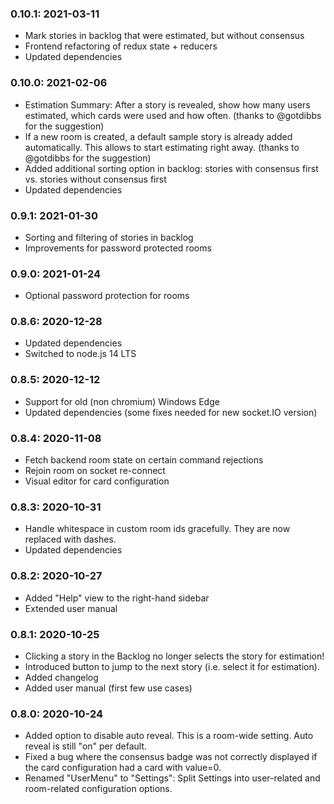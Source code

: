 ### 0.10.1: 2021-03-11

* Mark stories in backlog that were estimated, but without consensus
* Frontend refactoring of redux state + reducers
* Updated dependencies

### 0.10.0: 2021-02-06

* Estimation Summary: After a story is revealed, show how many users estimated, which cards were used and how often. (thanks to @gotdibbs for the suggestion)
* If a new room is created, a default sample story is already added automatically. This allows to start estimating right away. (thanks to @gotdibbs for the suggestion)
* Added additional sorting option in backlog:  stories with consensus first vs. stories without consensus first
* Updated dependencies

### 0.9.1: 2021-01-30

* Sorting and filtering of stories in backlog
* Improvements for password protected rooms

### 0.9.0: 2021-01-24

* Optional password protection for rooms

### 0.8.6: 2020-12-28

* Updated dependencies
* Switched to node.js 14 LTS

### 0.8.5: 2020-12-12

* Support for old (non chromium) Windows Edge
* Updated dependencies (some fixes needed for new socket.IO version)

### 0.8.4: 2020-11-08

* Fetch backend room state on certain command rejections
* Rejoin room on socket re-connect
* Visual editor for card configuration

### 0.8.3: 2020-10-31

* Handle whitespace in custom room ids gracefully. They are now replaced with dashes.
* Updated dependencies

### 0.8.2: 2020-10-27

* Added "Help" view to the right-hand sidebar
* Extended user manual

### 0.8.1: 2020-10-25

* Clicking a story in the Backlog no longer selects the story for estimation! 
* Introduced button to jump to the next story (i.e. select it for estimation).
* Added changelog
* Added user manual (first few use cases)

### 0.8.0: 2020-10-24

* Added option to disable auto reveal. This is a room-wide setting. Auto reveal is still "on" per default. 
* Fixed a bug where the consensus badge was not correctly displayed if the card configuration had a card with value=0.
* Renamed "UserMenu" to "Settings": Split Settings into user-related and room-related configuration options.
